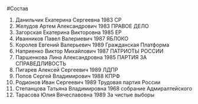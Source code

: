 #Состав
1. Данильчик Екатерина Сергеевна 1983 СР
2. Желудов Артем Александрович 1983 ПРАВОЕ ДЕЛО
3. Загорская Екатерина Викторовна 1985 ЕР
4. Иванников Павел Валериевич 1987 ЯБЛОКО
5. Королев Евгений Валерьевич 1989 Гражданская Платформа
6. Наприенко Виктор Михайлович 1987 ПАТРИОТЫ РОССИИ
7. Паршенкова Лина Александровна 1985 ПАРТИЯ ЗА СПРАВЕДЛИВОСТЬ
8. Пигарев Алексей Сергеевич 1989 ЛДПР
9. Попов Сергей Владимирович 1988 КПРФ
10. Родионов Иван Сергеевич 1989 Трудовая партия России
11. Степанцова Татьяна Владимировна 1968 собрание Адмиралтейского
12. Тарасова Юлия Вячеславовна 1989 За чистые выборы
